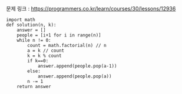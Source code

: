 문제 링크 : https://programmers.co.kr/learn/courses/30/lessons/12936

```
import math
def solution(n, k):
    answer = []
    people = [i+1 for i in range(n)]
    while n != 0:
        count = math.factorial(n) // n
        a = k // count
        k = k % count 
        if k==0:
            answer.append(people.pop(a-1))
        else:
            answer.append(people.pop(a))
        n -= 1
    return answer
```

